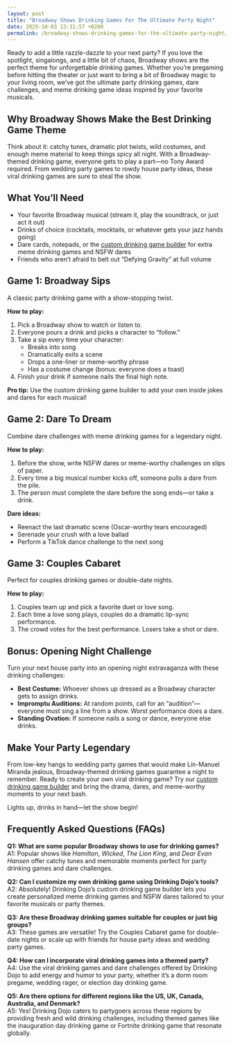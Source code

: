 ```yaml
---
layout: post
title: "Broadway Shows Drinking Games For The Ultimate Party Night"
date: 2025-10-03 13:31:57 +0200
permalink: /broadway-shows-drinking-games-for-the-ultimate-party-night/
---
```

Ready to add a little razzle-dazzle to your next party? If you love the spotlight, singalongs, and a little bit of chaos, Broadway shows are the perfect theme for unforgettable drinking games. Whether you’re pregaming before hitting the theater or just want to bring a bit of Broadway magic to your living room, we’ve got the ultimate party drinking games, dare challenges, and meme drinking game ideas inspired by your favorite musicals.

## Why Broadway Shows Make the Best Drinking Game Theme

Think about it: catchy tunes, dramatic plot twists, wild costumes, and enough meme material to keep things spicy all night. With a Broadway-themed drinking game, everyone gets to play a part—no Tony Award required. From wedding party games to rowdy house party ideas, these viral drinking games are sure to steal the show.

## What You’ll Need

- Your favorite Broadway musical (stream it, play the soundtrack, or just act it out)
- Drinks of choice (cocktails, mocktails, or whatever gets your jazz hands going)
- Dare cards, notepads, or the [custom drinking game builder](https://drinkingdojo.com) for extra meme drinking games and NSFW dares
- Friends who aren’t afraid to belt out “Defying Gravity” at full volume

## Game 1: Broadway Sips

A classic party drinking game with a show-stopping twist.

**How to play:**
1. Pick a Broadway show to watch or listen to.
2. Everyone pours a drink and picks a character to “follow.”
3. Take a sip every time your character:
   - Breaks into song
   - Dramatically exits a scene
   - Drops a one-liner or meme-worthy phrase
   - Has a costume change (bonus: everyone does a toast)
4. Finish your drink if someone nails the final high note.

**Pro tip:** Use the custom drinking game builder to add your own inside jokes and dares for each musical!

## Game 2: Dare To Dream

Combine dare challenges with meme drinking games for a legendary night.

**How to play:**
1. Before the show, write NSFW dares or meme-worthy challenges on slips of paper.
2. Every time a big musical number kicks off, someone pulls a dare from the pile.
3. The person must complete the dare before the song ends—or take a drink.

**Dare ideas:**
- Reenact the last dramatic scene (Oscar-worthy tears encouraged)
- Serenade your crush with a love ballad
- Perform a TikTok dance challenge to the next song

## Game 3: Couples Cabaret

Perfect for couples drinking games or double-date nights.

**How to play:**
1. Couples team up and pick a favorite duet or love song.
2. Each time a love song plays, couples do a dramatic lip-sync performance.
3. The crowd votes for the best performance. Losers take a shot or dare.

## Bonus: Opening Night Challenge

Turn your next house party into an opening night extravaganza with these drinking challenges:

- **Best Costume:** Whoever shows up dressed as a Broadway character gets to assign drinks.
- **Impromptu Auditions:** At random points, call for an “audition”—everyone must sing a line from a show. Worst performance does a dare.
- **Standing Ovation:** If someone nails a song or dance, everyone else drinks.

## Make Your Party Legendary

From low-key hangs to wedding party games that would make Lin-Manuel Miranda jealous, Broadway-themed drinking games guarantee a night to remember. Ready to create your own viral drinking game? Try our [custom drinking game builder](https://drinkingdojo.com) and bring the drama, dares, and meme-worthy moments to your next bash.

Lights up, drinks in hand—let the show begin!

## Frequently Asked Questions (FAQs)

**Q1: What are some popular Broadway shows to use for drinking games?**  
A1: Popular shows like *Hamilton*, *Wicked*, *The Lion King*, and *Dear Evan Hansen* offer catchy tunes and memorable moments perfect for party drinking games and dare challenges.

**Q2: Can I customize my own drinking game using Drinking Dojo’s tools?**  
A2: Absolutely! Drinking Dojo’s custom drinking game builder lets you create personalized meme drinking games and NSFW dares tailored to your favorite musicals or party themes.

**Q3: Are these Broadway drinking games suitable for couples or just big groups?**  
A3: These games are versatile! Try the Couples Cabaret game for double-date nights or scale up with friends for house party ideas and wedding party games.

**Q4: How can I incorporate viral drinking games into a themed party?**  
A4: Use the viral drinking games and dare challenges offered by Drinking Dojo to add energy and humor to your party, whether it’s a dorm room pregame, wedding rager, or election day drinking game.

**Q5: Are there options for different regions like the US, UK, Canada, Australia, and Denmark?**  
A5: Yes! Drinking Dojo caters to partygoers across these regions by providing fresh and wild drinking challenges, including themed games like the inauguration day drinking game or Fortnite drinking game that resonate globally.

<script type="application/ld+json">
{
  "@context": "https://schema.org",
  "@type": "BlogPosting",
  "headline": "Broadway Shows Drinking Games For The Ultimate Party Night",
  "description": "Discover fun and wild Broadway-themed drinking games, dare challenges, and meme drinking game ideas perfect for parties, weddings, and house gatherings. Create unforgettable moments with Drinking Dojo's custom drinking game builder.",
  "author": {
    "@type": "Person",
    "name": "Drinking Dojo"
  },
  "publisher": {
    "@type": "Person",
    "name": "Drinking Dojo"
  },
  "mainEntityOfPage": {
    "@type": "WebPage",
    "@id": "https://drinkingdojo.com/blog/broadway-shows-drinking-games"
  },
  "datePublished": "2024-06-01",
  "dateModified": "2024-06-01",
  "keywords": "drinking games, party drinking games, custom drinking game builder, dare challenges, viral drinking games, meme drinking games, couples drinking games, wedding party games, house party ideas, NSFW dares",
  "inLanguage": "en-US"
}
</script>

<script type="application/ld+json">
{
  "@context": "https://schema.org",
  "@type": "FAQPage",
  "mainEntity": [
    {
      "@type": "Question",
      "name": "What are some popular Broadway shows to use for drinking games?",
      "acceptedAnswer": {
        "@type": "Answer",
        "text": "Popular shows like Hamilton, Wicked, The Lion King, and Dear Evan Hansen offer catchy tunes and memorable moments perfect for party drinking games and dare challenges."
      }
    },
    {
      "@type": "Question",
      "name": "Can I customize my own drinking game using Drinking Dojo’s tools?",
      "acceptedAnswer": {
        "@type": "Answer",
        "text": "Absolutely! Drinking Dojo’s custom drinking game builder lets you create personalized meme drinking games and NSFW dares tailored to your favorite musicals or party themes."
      }
    },
    {
      "@type": "Question",
      "name": "Are these Broadway drinking games suitable for couples or just big groups?",
      "acceptedAnswer": {
        "@type": "Answer",
        "text": "These games are versatile! Try the Couples Cabaret game for double-date nights or scale up with friends for house party ideas and wedding party games."
      }
    },
    {
      "@type": "Question",
      "name": "How can I incorporate viral drinking games into a themed party?",
      "acceptedAnswer": {
        "@type": "Answer",
        "text": "Use the viral drinking games and dare challenges offered by Drinking Dojo to add energy and humor to your party, whether it’s a dorm room pregame, wedding rager, or election day drinking game."
      }
    },
    {
      "@type": "Question",
      "name": "Are there options for different regions like the US, UK, Canada, Australia, and Denmark?",
      "acceptedAnswer": {
        "@type": "Answer",
        "text": "Yes! Drinking Dojo caters to partygoers across these regions by providing fresh and wild drinking challenges, including themed games like the inauguration day drinking game or Fortnite drinking game that resonate globally."
      }
    }
  ]
}
</script>